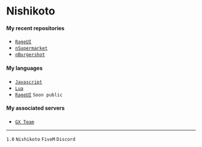 # Nishikoto

#### My recent repositories
- <a href="https://github.com/Nishikoto/rageui" class="button">```RageUI```</a>
- <a href="https://github.com/Nishikoto/nSupermarket" class="button">```nSupermarket```</a>
- <a href="https://github.com/Nishikoto/nBurgerShot" class="button">```nBurgershot```</a>

#### My languages
- <a href="https://devdocs.io/javascript/" class="button">```Javascript```</a>
- <a href="http://www.lua.org/manual/5.4/" class="button">```Lua```</a>
- <a href="https://github.com/Nishikoto/rageui" class="button">```RageUI```</a> `Soon public`

#### My associated servers
- <a href="https://discord.gg/a2FDvAra4Z" class="button">```GX Team```</a>

---
`1.0` `Nishikoto` `FiveM` `Discord`
